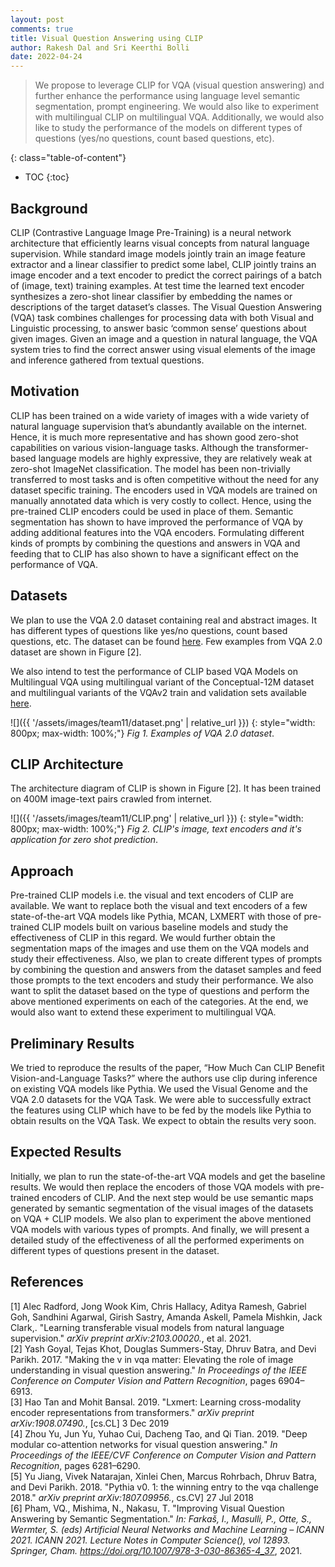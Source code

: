 ```yaml
---
layout: post
comments: true
title: Visual Question Answering using CLIP
author: Rakesh Dal and Sri Keerthi Bolli
date: 2022-04-24
---
```


> We propose to leverage CLIP for VQA (visual question answering) and further enhance the performance using language level semantic segmentation, prompt engineering. We would also like to experiment with multilingual CLIP on multilingual VQA. Additionally, we would also like to study the performance of the models on different types of questions (yes/no questions, count based questions, etc).


<!--more-->
{: class="table-of-content"}
* TOC
{:toc}

## Background
CLIP (Contrastive Language Image Pre-Training) is a neural network architecture that efficiently learns visual concepts from natural language supervision. While standard image models jointly train an image feature extractor and a linear classifier to predict some label, CLIP jointly trains an image encoder and a text encoder to predict the correct pairings of a batch of (image, text) training examples. At test time the learned text encoder synthesizes a zero-shot linear classifier by embedding the names or descriptions of the target dataset’s classes. The Visual Question Answering (VQA) task combines challenges for processing data with both Visual and Linguistic processing, to answer basic ‘common sense’ questions about given images. Given an image and a question in natural language, the VQA system tries to find the correct answer using visual elements of the image and inference gathered from textual questions.


## Motivation
CLIP has been trained on a wide variety of images with a wide variety of natural language supervision that’s abundantly available on the internet. Hence, it is much more representative and has shown good zero-shot capabilities on various vision-language tasks. Although the transformer-based language models are highly expressive, they are relatively weak at zero-shot ImageNet classification. The model has been non-trivially transferred to most tasks and is often competitive without the need for any dataset specific training. The encoders used in VQA models are trained on manually annotated data which is very costly to collect. Hence, using the pre-trained CLIP encoders could be used in place of them. Semantic segmentation has shown to have improved the performance of VQA by adding additional features into the VQA encoders. Formulating different kinds of prompts by combining the questions and answers in VQA and feeding that to CLIP has also shown to have a significant effect on the performance of VQA.


## Datasets
We plan to use the VQA 2.0 dataset containing real and abstract images. It has different types of questions like yes/no questions, count based questions, etc. The dataset can be found [here](https://visualqa.org/). Few examples from VQA 2.0 dataset are shown in Figure [2].

We also intend to test the performance of CLIP based VQA Models on Multilingual VQA using multilingual variant of the Conceptual-12M dataset and multilingual variants of the VQAv2 train and validation sets available [here](https://github.com/gchhablani/multilingual-vqa).

![]({{ '/assets/images/team11/dataset.png' | relative_url }})
{: style="width: 800px; max-width: 100%;"}
*Fig 1. Examples of VQA 2.0 dataset*.


## CLIP Architecture
The architecture diagram of CLIP is shown in Figure [2]. It has been trained on 400M image-text pairs crawled from internet.

![]({{ '/assets/images/team11/CLIP.png' | relative_url }})
{: style="width: 800px; max-width: 100%;"}
*Fig 2. CLIP's image, text encoders and it's application for zero shot prediction*.


## Approach
Pre-trained CLIP models i.e. the visual and text encoders of CLIP are available. We want to replace both the visual and text encoders of a few state-of-the-art VQA models like Pythia, MCAN, LXMERT with those of pre-trained CLIP models built on various baseline models and study the effectiveness of CLIP in this regard. We would further obtain the segmentation maps of the images and use them on the VQA models and study their effectiveness. Also, we plan to create different types of prompts by combining the question and answers from the dataset samples and feed those prompts to the text encoders and study their performance. We also want to split the dataset based on the type of questions and perform the above mentioned experiments on each of the categories. At the end, we would also want to extend these experiment to multilingual VQA.


## Preliminary Results
We tried to reproduce the results of the paper, “How Much Can CLIP Benefit Vision-and-Language Tasks?” where the authors use clip during inference on existing VQA models like Pythia. We used the Visual Genome and the VQA 2.0 datasets for the VQA Task. We were able to successfully extract the features using CLIP which have to be fed by the models like Pythia to obtain results on the VQA Task. We expect to obtain the results very soon.


## Expected Results
Initially, we plan to run the state-of-the-art VQA models and get the baseline results. We would then replace the encoders of those VQA models with pre-trained encoders of CLIP. And the next step would be use semantic maps generated by semantic segmentation of the visual images of the datasets on VQA + CLIP models. We also plan to experiment the above mentioned VQA models with various types of prompts. And finally, we will present a detailed study of the effectiveness of all the performed experiments on different types of questions present in the dataset. 


## References

[1] Alec Radford, Jong Wook Kim, Chris Hallacy, Aditya
Ramesh, Gabriel Goh, Sandhini Agarwal, Girish
Sastry, Amanda Askell, Pamela Mishkin, Jack Clark,. "Learning transferable visual models
from natural language supervision." *arXiv preprint
arXiv:2103.00020.*, et al. 2021. \
[2] Yash Goyal, Tejas Khot, Douglas Summers-Stay,
Dhruv Batra, and Devi Parikh. 2017. "Making the
v in vqa matter: Elevating the role of image understanding in visual question answering." *In Proceedings of the IEEE Conference on Computer Vision
and Pattern Recognition*, pages 6904–6913. \
[3] Hao Tan and Mohit Bansal. 2019. "Lxmert: Learning
cross-modality encoder representations from transformers." *arXiv preprint arXiv:1908.07490.*, [cs.CL] 3 Dec 2019 \
[4] Zhou Yu, Jun Yu, Yuhao Cui, Dacheng Tao, and
Qi Tian. 2019. "Deep modular co-attention networks
for visual question answering." *In Proceedings of the
IEEE/CVF Conference on Computer Vision and Pattern Recognition*, pages 6281–6290. \
[5] Yu Jiang, Vivek Natarajan, Xinlei Chen, Marcus
Rohrbach, Dhruv Batra, and Devi Parikh. 2018.
"Pythia v0. 1: the winning entry to the vqa challenge
2018." *arXiv preprint arXiv:1807.09956.*, cs.CV] 27 Jul 2018 \
[6] Pham, VQ., Mishima, N., Nakasu, T. "Improving Visual Question Answering by Semantic Segmentation." *In: Farkaš, I., Masulli, P., Otte, S., Wermter, S. (eds) Artificial Neural Networks and Machine Learning – ICANN 2021. ICANN 2021. Lecture Notes in Computer Science(), vol 12893. Springer, Cham. https://doi.org/10.1007/978-3-030-86365-4_37*, 2021.

